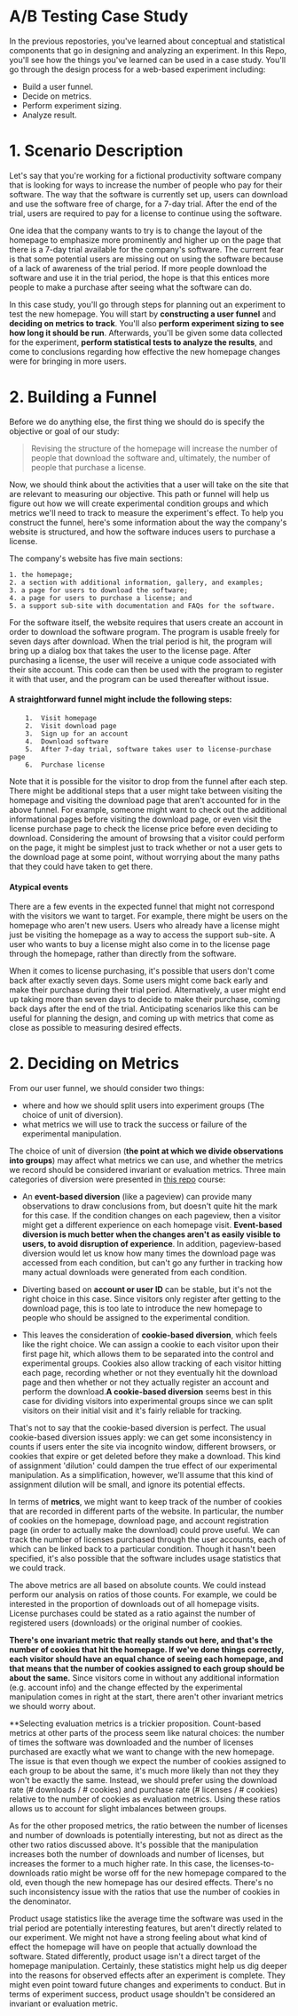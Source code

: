 # A/B Testing Case Study
 
 In the previous repostories, you've learned about conceptual and statistical components that go in designing and analyzing an experiment. In this Repo, you'll see how the things you've learned can be used in a case study.  You'll go through the design process for a web-based experiment including:
 
   * Build a user funnel.
   * Decide on metrics.
   * Perform experiment sizing.
   * Analyze result.



# 1. Scenario Description

Let's say that you're working for a fictional productivity software company that is looking for ways to increase the number of people who pay for their software. The way that the software is currently set up, users can download and use the software free of charge, for a 7-day trial. After the end of the trial, users are required to pay for a license to continue using the software.

One idea that the company wants to try is to change the layout of the homepage to emphasize more prominently and higher up on the page that there is a 7-day trial available for the company's software. The current fear is that some potential users are missing out on using the software because of a lack of awareness of the trial period. If more people download the software and use it in the trial period, the hope is that this entices more people to make a purchase after seeing what the software can do.

In this case study, you'll go through steps for planning out an experiment to test the new homepage. You will start by **constructing a user funnel** and **deciding on metrics to track**. You'll also **perform experiment sizing to see how long it should be run**. Afterwards, you'll be given some data collected for the experiment, **perform statistical tests to analyze the results**, and come to conclusions regarding how effective the new homepage changes were for bringing in more users.

# 2. Building a Funnel

Before we do anything else, the first thing we should do is specify the objective or goal of our study:

> Revising the structure of the homepage will increase the number of people that download the software and, ultimately, the number of people that purchase a license.


Now, we should think about the activities that a user will take on the site that are relevant to measuring our objective. This path or funnel will help us figure out how we will create experimental condition groups and which metrics we'll need to track to measure the experiment's effect. To help you construct the funnel, here's some information about the way the company's website is structured, and how the software induces users to purchase a license.

The company's website has five main sections:

    1. the homepage;
    2. a section with additional information, gallery, and examples;
    3. a page for users to download the software;
    4. a page for users to purchase a license; and
    5. a support sub-site with documentation and FAQs for the software.

For the software itself, the website requires that users create an account in order to download the software program. The program is usable freely for seven days after download. When the trial period is hit, the program will bring up a dialog box that takes the user to the license page. After purchasing a license, the user will receive a unique code associated with their site account. This code can then be used with the program to register it with that user, and the program can be used thereafter without issue.


#### A straightforward funnel might include the following steps:

        1.  Visit homepage
        2.  Visit download page
        3.  Sign up for an account
        4.  Download software
        5.  After 7-day trial, software takes user to license-purchase page
        6.  Purchase license
   
   Note that it is possible for the visitor to drop from the funnel after each step. There might be additional steps that a user might take between visiting the homepage and visiting the download page that aren't accounted for in the above funnel. For example, someone might want to check out the additional informational pages before visiting the download page, or even visit the license purchase page to check the license price before even deciding to download. Considering the amount of browsing that a visitor could perform on the page, it might be simplest just to track whether or not a user gets to the download page at some point, without worrying about the many paths that they could have taken to get there.


#### Atypical events
There are a few events in the expected funnel that might not correspond with the visitors we want to target. For example, there might be users on the homepage who aren't new users. Users who already have a license might just be visiting the homepage as a way to access the support sub-site. A user who wants to buy a license might also come in to the license page through the homepage, rather than directly from the software.

When it comes to license purchasing, it's possible that users don't come back after exactly seven days. Some users might come back early and make their purchase during their trial period. Alternatively, a user might end up taking more than seven days to decide to make their purchase, coming back days after the end of the trial. Anticipating scenarios like this can be useful for planning the design, and coming up with metrics that come as close as possible to measuring desired effects.


# 2. Deciding on Metrics

From our user funnel, we should consider two things: 

* where and how we should split users into experiment groups (The choice of unit of diversion).
* what metrics we will use to track the success or failure of the experimental manipulation. 

The choice of unit of diversion (**the point at which we divide observations into groups**) may affect what metrics we can use, and whether the metrics we record should be considered invariant or evaluation metrics. Three main categories of diversion were presented in [this repo]() course: 



* An **event-based diversion** (like a pageview) can provide many observations to draw conclusions from, but doesn't quite hit the mark for this case. If the condition changes on each pageview, then a visitor might get a different experience on each homepage visit. **Event-based diversion is much better when the changes aren't as easily visible to users, to avoid disruption of experience**. In addition, pageview-based diversion would let us know how many times the download page was accessed from each condition, but can't go any further in tracking how many actual downloads were generated from each condition.

* Diverting based on **account or user ID** can be stable, but it's not the right choice in this case. Since visitors only register after getting to the download page, this is too late to introduce the new homepage to people who should be assigned to the experimental condition.

* This leaves the consideration of **cookie-based diversion**, which feels like the right choice. We can assign a cookie to each visitor upon their first page hit, which allows them to be separated into the control and experimental groups. Cookies also allow tracking of each visitor hitting each page, recording whether or not they eventually hit the download page and then whether or not they actually register an account and perform the download.**A cookie-based diversion** seems best in this case for dividing visitors into experimental groups since we can split visitors on their initial visit and it's fairly reliable for tracking.



That's not to say that the cookie-based diversion is perfect. The usual cookie-based diversion issues apply: we can get some inconsistency in counts if users enter the site via incognito window, different browsers, or cookies that expire or get deleted before they make a download. This kind of assignment 'dilution' could dampen the true effect of our experimental manipulation. As a simplification, however, we'll assume that this kind of assignment dilution will be small, and ignore its potential effects.


In terms of **metrics**, we might want to keep track of the number of cookies that are recorded in different parts of the website. In particular, the number of cookies on the homepage, download page, and account registration page (in order to actually make the download) could prove useful. We can track the number of licenses purchased through the user accounts, each of which can be linked back to a particular condition. Though it hasn't been specified, it's also possible that the software includes usage statistics that we could track.

The above metrics are all based on absolute counts. We could instead perform our analysis on ratios of those counts. For example, we could be interested in the proportion of downloads out of all homepage visits. License purchases could be stated as a ratio against the number of registered users (downloads) or the original number of cookies.


**There's one invariant metric that really stands out here, and that's the number of cookies that hit the homepage. If we've done things correctly, each visitor should have an equal chance of seeing each homepage, and that means that the number of cookies assigned to each group should be about the same.** Since visitors come in without any additional information (e.g. account info) and the change effected by the experimental manipulation comes in right at the start, there aren't other invariant metrics we should worry about.

**Selecting evaluation metrics is a trickier proposition. Count-based metrics at other parts of the process seem like natural choices: the number of times the software was downloaded and the number of licenses purchased are exactly what we want to change with the new homepage. The issue is that even though we expect the number of cookies assigned to each group to be about the same, it's much more likely than not they they won't be exactly the same. Instead, we should prefer using the download rate (# downloads / # cookies) and purchase rate (# licenses / # cookies) relative to the number of cookies as evaluation metrics. Using these ratios allows us to account for slight imbalances between groups.

As for the other proposed metrics, the ratio between the number of licenses and number of downloads is potentially interesting, but not as direct as the other two ratios discussed above. It's possible that the manipulation increases both the number of downloads and number of licenses, but increases the former to a much higher rate. In this case, the licenses-to-downloads ratio might be worse off for the new homepage compared to the old, even though the new homepage has our desired effects. There's no such inconsistency issue with the ratios that use the number of cookies in the denominator.

Product usage statistics like the average time the software was used in the trial period are potentially interesting features, but aren't directly related to our experiment. We might not have a strong feeling about what kind of effect the homepage will have on people that actually download the software. Stated differently, product usage isn't a direct target of the homepage manipulation. Certainly, these statistics might help us dig deeper into the reasons for observed effects after an experiment is complete. They might even point toward future changes and experiments to conduct. But in terms of experiment success, product usage shouldn't be considered an invariant or evaluation metric.


